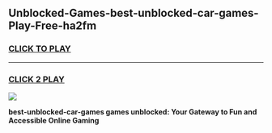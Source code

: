 
## Unblocked-Games-best-unblocked-car-games-Play-Free-ha2fm
<h3>
<a href="https://premium76.site?title=best-unblocked-car-games&ref=18A">CLICK TO PLAY</a></h3>
<hr>

<h3>
<a href="https://premium76.site?title=best-unblocked-car-games&ref=18A">CLICK 2 PLAY</a>
  
</h3>

<a href="https://premium76.site?title=best-unblocked-car-games&ref=18A"><img src="https://clearcache.store/games.png"></a>


**best-unblocked-car-games games unblocked: Your Gateway to Fun and Accessible Online Gaming**
